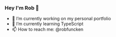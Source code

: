 ### Hey I'm Rob 👋
   
- 🔭 I’m currently working on my personal portfolio
- 🌱 I’m currently learning TypeScript
- 📫 How to reach me: @robfuncken
